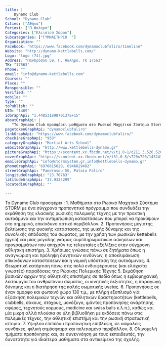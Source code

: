 ```yaml
---
title: |
    Dynamo Club
School: "Dynamo Club"
Cities: ["Αθήνα"]
Perioxi: ["Π.Φαληρο"]
Categories: ["Κλειστού Χώρου"]
Subcategories: ["ΓΥΜΝΑΣΤΗΡΙΟ  "]
Organization: ""
Facebook: "https://www.facebook.com/dynamoclubfaliro/timeline"
Website: "http://dynamo-kettlebells.com/"
Logo: "logo (74).jpg"
Address: "Πανδρόσου 59, Π. Φαληρο, ΤΚ 17563"
TK: "17563"
Phone: ""
email: "info@dynamo-kettlebells.com"
Courses: ""
Place: ""
Rensponsible: ""
Verified: ""
mobile: ""
type: ""
toPublish: ""
UID: "1469"
idGraphApi: "1.44853189870137E+15"
aboutGraphApi: | 
   "Το Dynamo Club προσφέρει μαθήματα στο Ρωσικό Μαχητικό Σύστημα Storm, καθώς και προπονήσεις δύναμης και φυσικής κατάστασης με χρήση kettlebells. "
pagetokenGraphApi: "dynamoclubfaliro"
linkGraphApi: "https://www.facebook.com/dynamoclubfaliro/"
checkinsGraphApi: "950"
categoryGraphApi: "Martial Arts School"
websiteGraphApi: "http://www.kettlebells-dynamo.gr"
pictureGraphApi: "https://scontent.xx.fbcdn.net/v/t1.0-1/c211.3.526.526/s50x50/1551610_1448538618700695_1840768706_n.jpg?oh=fa393cfc8ed0752e61345ac46696ff7d&amp;oe=5B367634"
coverGraphApi: "https://scontent.xx.fbcdn.net/v/t31.0-8/s720x720/14524372_1861366510751235_4839851614862186512_o.jpg?oh=09248083ad2c42c1bc585984e82e6887&amp;oe=5B364913"
emailsGraphApi: "info@stormsystem.gr,info@kettlebells-dynamo.gr"
phoneGraphApi: "6976615620, 6946829482"
streetGraphApi: "Pandrosou 50, Palaio Faliro"
longitudeGraphApi: "23.70763"
latitudeGraphApi: "37.9324299"
locatedinGraphApi: ""

---
```


To Dynamo Club προσφέρει : 1. Μαθήματα στο Ρωσικό Μαχητικό Σύστημα STORM με ένα σύγχρονο προπονητικό πρόγραμμα που συνδυάζει την εκμάθηση της κλασικής ρωσικής πολεμικής τέχνης με την πρακτική αυτοάμυνα και την αντιμετώπιση καταστάσεων που μπορεί να προκύψουν στο σημερινό, επικίνδυνο αστικό περιβάλλον. 2. Προπονήσεις μέγιστης βελτίωσης της φυσικής κατάστασης, της μυικής δύναμης και της συνολικής απόδοσης του σώματος, με την χρήση των ρωσικών kettebells (gyria) και μίας μεγάλης γκάμας συμπληρωματικών ασκήσεων και προγραμμάτων που απηχούν τις τελευταίες εξελίξεις στην σύγχρονη αθλητική επιστήμη. 3. Χρήσιμες γνώσεις πάνω σε ζητήματα όπως η αναγνώριση και πρόληψη δυνητικών κινδύνων, η αποκλιμάκωση επικίνδυνων καταστάσεων και η νομική υπόσταση της αυτοάμυνας. 4. Θεωρητική κατάρτιση πάνω στις πολύ ενδιαφέρουσες (και ελάχιστα γνωστές) παραδόσεις της Ρώσικης Πολεμικής Τέχνης 5. Εκμάθηση βασικών αρχών της αθλητικής επιστήμης σε πεδία όπως η εμβιομηχανική λειτουργία του ανθρώπινου σώματος, οι κινητικές δεξιότητες, η παραγωγή δύναμης και η διατήρηση της καλής σωματικής υγείας. 6. Προπονήσεις σε έναν όμορφο και φωτεινό χώρο 130 τ.μ., με πλήρη εξοπλισμό γιά εξάσκηση πολεμικών τεχνών και αθλητικών δραστηριοτήτων (kettlebells, clubbells, σάκους, στόχους, μονόζυγο, ιμάντες προπόνησης ανάρτησης, σφύρες, τεχνητούς κορμούς, medicine και swiss balls κ.λ.π.), καθώς και μία μικρή αλλά πλούσια σε ύλη βιβλιοθήκη με εκδόσεις πάνω στις πολεμικές τέχνες, την αθλητική επιστήμη και την ρωσική στρατιωτική ιστορία. 7. Υψηλού επιπέδου προπονητική επίβλεψη, σε ασφαλείς συνθήκες, φιλική ατμόσφαιρα και πολιτισμένο περιβάλλον. 8. Ολιγομελή τμήματα προπόνησης και, σε συνεννόηση με τους εκπαιδευτές, την δυνατότητα γιά ιδιαίτερα μαθήματα στα αντικείμενα της σχολής.

